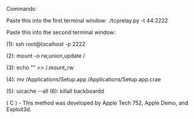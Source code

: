 Commands:

Paste this into the first terminal window:
./tcprelay.py -t 44:2222

Paste this into the second terminal window:

(1):
ssh root@localhost -p 2222

(2):
mount -o rw,union,update /

(3):
echo "" >> /.mount_rw

(4):
mv /Applications/Setup.app /Applications/Setup.app.crae

(5):
uicache --all
(6):
killall backboardd

( C ) - This method was developed by Apple Tech 752, Apple Demo, and Exploit3d.